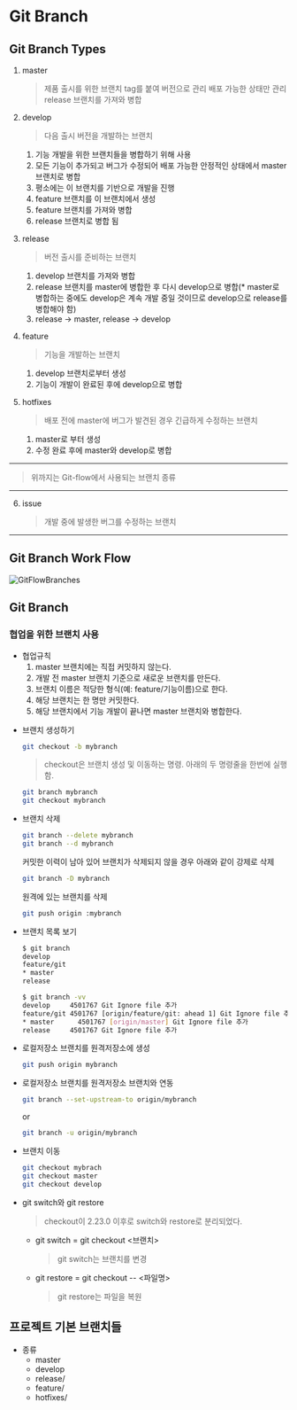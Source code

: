 # Git Branch
## Git Branch Types

1. master
    > 제품 출시를 위한 브랜치
    > tag를 붙여 버전으로 관리
    > 배포 가능한 상태만 관리
    > release 브랜치를 가져와 병합

2. develop
    > 다음 출시 버전을 개발하는 브랜치
    1. 기능 개발을 위한 브랜치들을 병합하기 위해 사용
    2. 모든 기능이 추가되고 버그가 수정되어 배포 가능한 안정적인 상태에서 master 브랜치로 병합
    3. 평소에는 이 브랜치를 기반으로 개발을 진행
    4. feature 브랜치를 이 브랜치에서 생성
    5. feature 브랜치를 가져와 병합
    6. release 브랜치로 병합 됨

3. release
    > 버전 출시를 준비하는 브랜치
    1. develop 브랜치를 가져와 병합
    2. release 브랜치를 master에 병합한 후 다시 develop으로 병합(* master로 병합하는 중에도 develop은 계속 개발 중일 것이므로 develop으로 release를 병합해야 함)
    3. release -> master, release -> develop

4. feature
    > 기능을 개발하는 브랜치
    1. develop 브랜치로부터 생성
    2. 기능이 개발이 완료된 후에 develop으로 병합

5. hotfixes
    > 배포 전에 master에 버그가 발견된 경우 긴급하게 수정하는 브랜치
    1. master로 부터 생성
    2. 수정 완료 후에 master와 develop로 병합
--- 
> 위까지는 Git-flow에서 사용되는 브랜치 종류
---
6. issue
    > 개발 중에 발생한 버그를 수정하는 브랜치

---

## Git Branch Work Flow
![GitFlowBranches](../images/gitflow.png)


## Git Branch

### 협업을 위한 브랜치 사용

* 협업규칙
    1. master 브랜치에는 직접 커밋하지 않는다.
    2. 개발 전 master 브랜치 기준으로 새로운 브랜치를 만든다.
    3. 브랜치 이름은 적당한 형식(예: feature/기능이름)으로 한다.
    4. 해당 브랜치는 한 명만 커밋한다.
    5. 해당 브랜치에서 기능 개발이 끝나면 master 브랜치와 병합한다.

+ 브랜치 생성하기
    ```sh
    git checkout -b mybranch
    ```
    > checkout은 브랜치 생성 및 이동하는 명령. 아래의 두 명령줄을 한번에 실행함.
    ```sh
    git branch mybranch
    git checkout mybranch
    ```

+ 브랜치 삭제
    ```sh
    git branch --delete mybranch
    git branch --d mybranch
    ```

    커밋한 이력이 남아 있어 브랜치가 삭제되지 않을 경우 아래와 같이 강제로 삭제
    ```sh
    git branch -D mybranch
    ```

    원격에 있는 브랜치를 삭제
    ```sh
    git push origin :mybranch
    ```

+ 브랜치 목록 보기
    ```sh
    $ git branch
    develop
    feature/git
    * master
    release
    ```

    ```sh
    $ git branch -vv
    develop     4501767 Git Ignore file 추가
    feature/git 4501767 [origin/feature/git: ahead 1] Git Ignore file 추가
    * master      4501767 [origin/master] Git Ignore file 추가
    release     4501767 Git Ignore file 추가
    ```

+ 로컬저장소 브랜치를 원격저장소에 생성
    ```sh
    git push origin mybranch
    ```
+ 로컬저장소 브랜치를 원격저장소 브랜치와 연동
    ```sh
    git branch --set-upstream-to origin/mybranch
    ```
    or
    ```sh
    git branch -u origin/mybranch
    ```
+ 브랜치 이동
    ```sh
    git checkout mybrach
    git checkout master
    git checkout develop
    ```
+ git switch와 git restore
    > checkout이 2.23.0 이후로 switch와 restore로 분리되었다.
    - git switch = git checkout <브랜치>
        > git switch는 브랜치를 변경
    - git restore = git checkout -- <파일명>
        > git restore는 파일을 복원
## 프로젝트 기본 브랜치들
* 종류
    - master
    - develop
    - release/
    - feature/
    - hotfixes/
